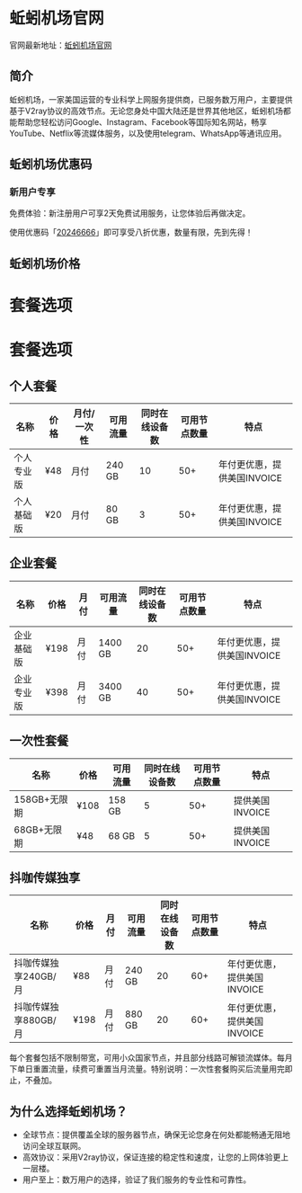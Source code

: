 # 蚯蚓机场官网

官网最新地址：[蚯蚓机场官网](https://qiuyin.icu/me#/register?code=75eku82t)


## 简介

蚯蚓机场，一家美国运营的专业科学上网服务提供商，已服务数万用户，主要提供基于V2ray协议的高效节点。无论您身处中国大陆还是世界其他地区，蚯蚓机场都能帮助您轻松访问Google、Instagram、Facebook等国际知名网站，畅享YouTube、Netflix等流媒体服务，以及使用telegram、WhatsApp等通讯应用。


## 蚯蚓机场优惠码

### 新用户专享
免费体验：新注册用户可享2天免费试用服务，让您体验后再做决定。

使用优惠码「[20246666](https://qiuyin.icu/me#/register?code=75eku82t)」即可享受八折优惠，数量有限，先到先得！

## 蚯蚓机场价格

# 套餐选项

# 套餐选项

## 个人套餐

| 名称      | 价格   | 月付/一次性 | 可用流量     | 同时在线设备数 | 可用节点数量 | 特点                |
|---------|------|--------|----------|------------|---------|-------------------|
| 个人专业版 | ¥48  | 月付    | 240 GB   | 10         | 50+     | 年付更优惠，提供美国INVOICE |
| 个人基础版 | ¥20  | 月付    | 80 GB    | 3          | 50+     | 年付更优惠，提供美国INVOICE |

## 企业套餐

| 名称      | 价格   | 月付    | 可用流量     | 同时在线设备数 | 可用节点数量 | 特点                |
|---------|------|-------|----------|------------|---------|-------------------|
| 企业基础版 | ¥198 | 月付    | 1400 GB   | 20         | 50+     | 年付更优惠，提供美国INVOICE |
| 企业专业版 | ¥398 | 月付    | 3400 GB   | 40         | 50+     | 年付更优惠，提供美国INVOICE |

## 一次性套餐

| 名称             | 价格   | 可用流量   | 同时在线设备数 | 可用节点数量 | 特点            |
|----------------|------|--------|------------|---------|---------------|
| 158GB+无限期    | ¥108 | 158 GB | 5          | 50+     | 提供美国INVOICE |
| 68GB+无限期     | ¥48  | 68 GB  | 5          | 50+     | 提供美国INVOICE |

## 抖咖传媒独享

| 名称              | 价格   | 月付    | 可用流量   | 同时在线设备数 | 可用节点数量 | 特点                |
|-----------------|------|-------|--------|------------|---------|-------------------|
| 抖咖传媒独享240GB/月 | ¥88  | 月付    | 240 GB  | 20         | 60+     | 年付更优惠，提供美国INVOICE |
| 抖咖传媒独享880GB/月 | ¥198 | 月付    | 880 GB  | 20         | 60+     | 年付更优惠，提供美国INVOICE |

每个套餐包括不限制带宽，可用小众国家节点，并且部分线路可解锁流媒体。每月下单日重置流量，续费可重置当月流量。特别说明：一次性套餐购买后流量用完即止，不叠加。


## 为什么选择蚯蚓机场？


- 全球节点：提供覆盖全球的服务器节点，确保无论您身在何处都能畅通无阻地访问全球互联网。
- 高效协议：采用V2ray协议，保证连接的稳定性和速度，让您的上网体验更上一层楼。
- 用户至上：数万用户的选择，验证了我们服务的专业性和可靠性。

